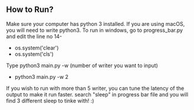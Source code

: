 ## How to Run?
Make sure your computer has python 3 installed. If you are using macOS, you will need to write python3. To run in windows, go to progress_bar.py and edit the line no 14- 
- os.system('clear')  
- os.system('cls')

Type python3 main.py -w (number of writer you want to input)
- python3 main.py -w 2 

If you wish to run with more than 5 writer, you can tune the latency of the output to make it run faster.
search "sleep" in progress bar file and you will find 3 different sleep to tinke with! :)
